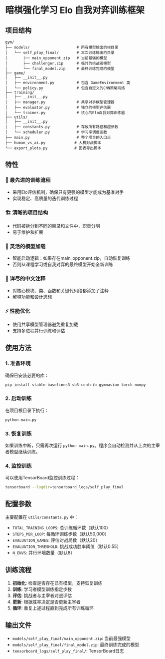 # 暗棋强化学习 Elo 自我对弈训练框架

## 项目结构

```
gym/
├── models/                     # 所有模型输出的根目录
│   └── self_play_final/        # 本次训练输出的目录
│       ├── main_opponent.zip   # 当前最强的模型
│       ├── challenger.zip      # 临时的挑战者模型
│       └── final_model.zip     # 最终训练完成的模型
├── game/
│   ├── __init__.py
│   ├── environment.py          # 包含 GameEnvironment 类
│   └── policy.py               # 包含自定义的CNN策略网络
├── training/
│   ├── __init__.py
│   ├── manager.py              # 共享对手模型管理器
│   ├── evaluator.py            # 独立的模型评估器
│   └── trainer.py              # 核心的Elo自我对弈训练器
├── utils/
│   ├── __init__.py
│   ├── constants.py            # 存放所有路径和超参数
│   └── scheduler.py            # 学习率调度函数
├── main.py                     # 整个项目的入口点
├── human_vs_ai.py             # 人机对战脚本
└── export_plots.py            # 图表导出脚本
```

## 特性

### 🚀 最先进的训练流程
- 采用Elo评估机制，确保只有更强的模型才能成为基准对手
- 实现稳定、高质量的迭代训练过程

### 🏗️ 清晰的项目结构
- 代码被拆分到不同的目录和文件中，职责分明
- 易于维护和扩展

### 🔄 灵活的模型加载
- 智能启动逻辑：如果存在main_opponent.zip，自动恢复训练
- 否则从课程学习或自我对弈的最终模型开始全新训练

### 📝 详尽的中文注释
- 对核心模块、类、函数和关键代码段都添加了注释
- 解释功能和设计思想

### ⚡ 性能优化
- 使用共享模型管理器避免重复加载
- 支持多进程并行训练和评估

## 使用方法

### 1. 准备环境
确保已安装必要的库：
```bash
pip install stable-baselines3 sb3-contrib gymnasium torch numpy
```

### 2. 启动训练
在项目根目录下执行：
```bash
python main.py
```

### 3. 恢复训练
如果训练中断，只需再次运行 `python main.py`。程序会自动检测并从上次的主宰者模型继续训练。

### 4. 监控训练
可以使用TensorBoard监控训练过程：
```bash
tensorboard --logdir=tensorboard_logs/self_play_final
```

## 配置参数

主要配置在 `utils/constants.py` 中：

- `TOTAL_TRAINING_LOOPS`: 总训练循环数（默认100）
- `STEPS_PER_LOOP`: 每循环训练步数（默认50,000）
- `EVALUATION_GAMES`: 评估对战局数（默认20）
- `EVALUATION_THRESHOLD`: 挑战成功胜率阈值（默认0.55）
- `N_ENVS`: 并行环境数量（默认8）

## 训练流程

1. **初始化**: 检查是否存在已有模型，支持恢复训练
2. **训练**: 学习者模型训练指定步数
3. **评估**: 挑战者与主宰者对战评估
4. **更新**: 根据胜率决定是否更新主宰者
5. **循环**: 重复上述过程直到完成所有训练循环

## 输出文件

- `models/self_play_final/main_opponent.zip`: 当前最强模型
- `models/self_play_final/final_model.zip`: 最终训练完成的模型
- `tensorboard_logs/self_play_final/`: TensorBoard日志
